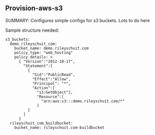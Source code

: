 ## Provision-aws-s3

_SUMMARY_: Configures simple configs for s3 buckets.  Lots to do here

Sample structure needed:
```
s3_buckets:
  demo_rileyschuit_com:
    bucket_name: demo.rileyschuit.com
    policy_type: "web_hosting"
    policy_details: >
      { "Version":"2012-10-17",
        "Statement":[
          {
            "Sid":"PublicRead",
            "Effect":"Allow",
            "Principal": "*",
            "Action":[
              "s3:GetObject"],
              "Resource":[
                "arn:aws:s3:::demo.rileyschuit.com/*"
              ]
          }
        ]
      }
  rileyschuit_com_buildbucket:
    bucket_name: rileyschuit.com-buildbucket
```

